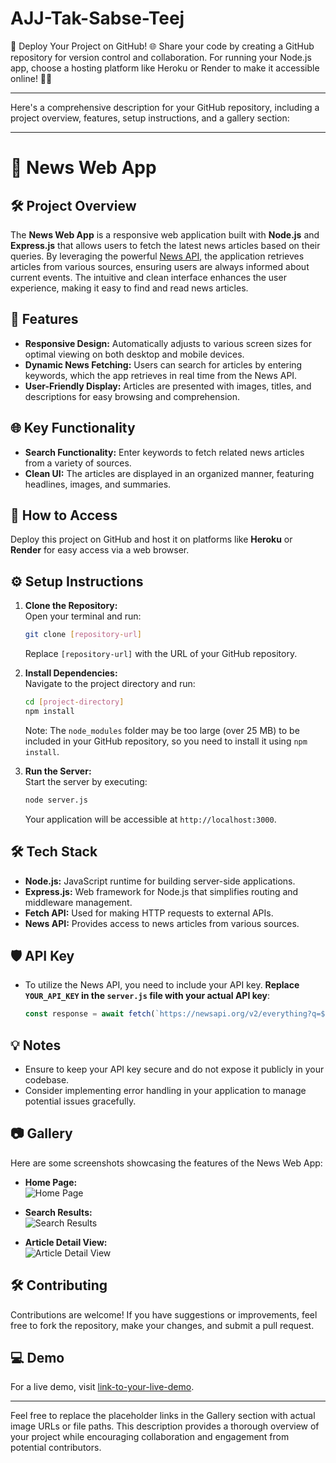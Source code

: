 # AJJ-Tak-Sabse-Teej
🚀 Deploy Your Project on GitHub! 🌐 Share your code by creating a GitHub repository for version control and collaboration. For running your Node.js app, choose a hosting platform like Heroku or Render to make it accessible online! 🔗✨
<hr>
Here's a comprehensive description for your GitHub repository, including a project overview, features, setup instructions, and a gallery section:

---

# 📖 News Web App

## 🛠️ Project Overview
The **News Web App** is a responsive web application built with **Node.js** and **Express.js** that allows users to fetch the latest news articles based on their queries. By leveraging the powerful [News API](https://newsapi.org), the application retrieves articles from various sources, ensuring users are always informed about current events. The intuitive and clean interface enhances the user experience, making it easy to find and read news articles.

## 🎉 Features
- **Responsive Design:** Automatically adjusts to various screen sizes for optimal viewing on both desktop and mobile devices.
- **Dynamic News Fetching:** Users can search for articles by entering keywords, which the app retrieves in real time from the News API.
- **User-Friendly Display:** Articles are presented with images, titles, and descriptions for easy browsing and comprehension.

## 🌐 Key Functionality
- **Search Functionality:** Enter keywords to fetch related news articles from a variety of sources.
- **Clean UI:** The articles are displayed in an organized manner, featuring headlines, images, and summaries.

## 🔗 How to Access
Deploy this project on GitHub and host it on platforms like **Heroku** or **Render** for easy access via a web browser.

## ⚙️ Setup Instructions
1. **Clone the Repository:**  
   Open your terminal and run:  
   ```bash
   git clone [repository-url]
   ```  
   Replace `[repository-url]` with the URL of your GitHub repository.

2. **Install Dependencies:**  
   Navigate to the project directory and run:  
   ```bash
   cd [project-directory]  
   npm install
   ```  
   Note: The `node_modules` folder may be too large (over 25 MB) to be included in your GitHub repository, so you need to install it using `npm install`.

3. **Run the Server:**  
   Start the server by executing:  
   ```bash
   node server.js
   ```  
   Your application will be accessible at `http://localhost:3000`.

## 🛠️ Tech Stack
- **Node.js:** JavaScript runtime for building server-side applications.
- **Express.js:** Web framework for Node.js that simplifies routing and middleware management.
- **Fetch API:** Used for making HTTP requests to external APIs.
- **News API:** Provides access to news articles from various sources.

## 🛡️ API Key
- To utilize the News API, you need to include your API key. **Replace `YOUR_API_KEY` in the `server.js` file with your actual API key**:  
  ```javascript
  const response = await fetch(`https://newsapi.org/v2/everything?q=${query}&apiKey=YOUR_API_KEY`);
  ```

## 💡 Notes
- Ensure to keep your API key secure and do not expose it publicly in your codebase.
- Consider implementing error handling in your application to manage potential issues gracefully.

## 📷 Gallery
Here are some screenshots showcasing the features of the News Web App:

- **Home Page:**  
  ![Home Page](link-to-home-page-screenshot)

- **Search Results:**  
  ![Search Results](link-to-search-results-screenshot)

- **Article Detail View:**  
  ![Article Detail View](link-to-article-detail-screenshot)

## 🛠️ Contributing
Contributions are welcome! If you have suggestions or improvements, feel free to fork the repository, make your changes, and submit a pull request.

## 💻 Demo
For a live demo, visit [link-to-your-live-demo](https://your-live-demo-url.com).

---

Feel free to replace the placeholder links in the Gallery section with actual image URLs or file paths. This description provides a thorough overview of your project while encouraging collaboration and engagement from potential contributors.
